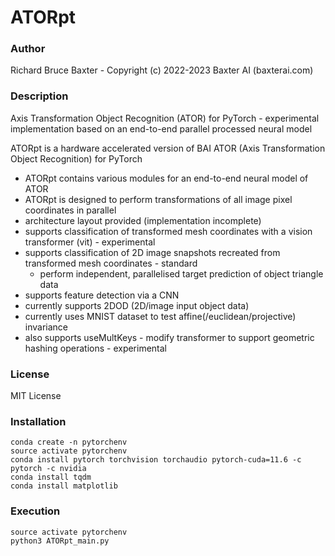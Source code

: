 # ATORpt

### Author

Richard Bruce Baxter - Copyright (c) 2022-2023 Baxter AI (baxterai.com)

### Description

Axis Transformation Object Recognition (ATOR) for PyTorch - experimental implementation based on an end-to-end parallel processed neural model 

ATORpt is a hardware accelerated version of BAI ATOR (Axis Transformation Object Recognition) for PyTorch

- ATORpt contains various modules for an end-to-end neural model of ATOR
- ATORpt is designed to perform transformations of all image pixel coordinates in parallel
- architecture layout provided (implementation incomplete)
- supports classification of transformed mesh coordinates with a vision transformer (vit) - experimental
- supports classification of 2D image snapshots recreated from transformed mesh coordinates - standard
	- perform independent, parallelised target prediction of object triangle data
- supports feature detection via a CNN
- currently supports 2DOD (2D/image input object data)
- currently uses MNIST dataset to test affine(/euclidean/projective) invariance
- also supports useMultKeys - modify transformer to support geometric hashing operations - experimental

### License

MIT License

### Installation
```
conda create -n pytorchenv
source activate pytorchenv
conda install pytorch torchvision torchaudio pytorch-cuda=11.6 -c pytorch -c nvidia
conda install tqdm
conda install matplotlib
```

### Execution
```
source activate pytorchenv
python3 ATORpt_main.py
```
